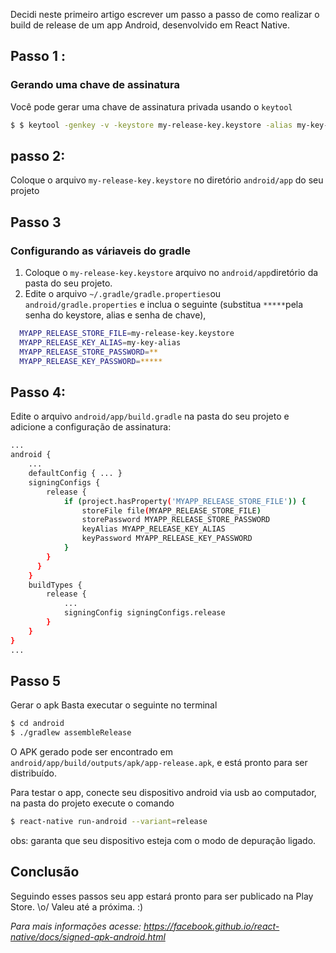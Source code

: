 Decidi neste primeiro artigo escrever um passo a passo de como realizar o 
build de release de um app Android, desenvolvido em React Native.

## Passo 1 :

### Gerando uma chave de assinatura
Você pode gerar uma chave de assinatura privada usando o `keytool`
 ```sh
$ $ keytool -genkey -v -keystore my-release-key.keystore -alias my-key-alias -keyalg RSA -keysize 2048 -validity 10000
```

## passo 2: 

Coloque o arquivo `my-release-key.keystore`
no diretório `android/app` do seu projeto

## Passo 3
### Configurando as váriaveis do gradle

1.  Coloque o `my-release-key.keystore` arquivo no `android/app`diretório da pasta do seu projeto.
2.  Edite o arquivo `~/.gradle/gradle.properties`ou `android/gradle.properties` e inclua o seguinte (substitua `*****`pela senha do keystore, alias e senha de chave),

```sh
  MYAPP_RELEASE_STORE_FILE=my-release-key.keystore
  MYAPP_RELEASE_KEY_ALIAS=my-key-alias
  MYAPP_RELEASE_STORE_PASSWORD=**
  MYAPP_RELEASE_KEY_PASSWORD=*****
```

## Passo 4: 
Edite o arquivo `android/app/build.gradle` na pasta do seu projeto e adicione a configuração de assinatura:

```sh
...
android {
    ...
    defaultConfig { ... }
    signingConfigs {
        release {
            if (project.hasProperty('MYAPP_RELEASE_STORE_FILE')) {
                storeFile file(MYAPP_RELEASE_STORE_FILE)
                storePassword MYAPP_RELEASE_STORE_PASSWORD
                keyAlias MYAPP_RELEASE_KEY_ALIAS
                keyPassword MYAPP_RELEASE_KEY_PASSWORD
            }
        }
      }
    }
    buildTypes {
        release {
            ...
            signingConfig signingConfigs.release
        }
    }
}
...
```
## Passo 5
Gerar o apk
Basta executar o seguinte no terminal
```sh
$ cd android
$ ./gradlew assembleRelease
```
O APK gerado pode ser encontrado em  `android/app/build/outputs/apk/app-release.apk`, e está pronto para ser distribuído.

Para testar o app, conecte seu dispositivo android via usb ao computador, na pasta do projeto execute o comando

```sh
$ react-native run-android --variant=release
```

obs: garanta que seu dispositivo esteja com o modo de depuração ligado. 

## Conclusão
Seguindo esses passos seu app estará pronto para ser publicado na Play Store. \o/
Valeu até a próxima. :)

*Para mais informações acesse:
https://facebook.github.io/react-native/docs/signed-apk-android.html*
